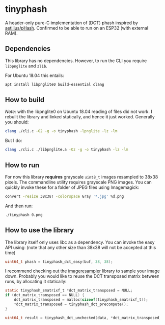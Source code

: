 # tinyphash
A header-only pure-C implementation of (DCT) phash inspired by [aetilius/pHash](https://github.com/aetilius/pHash). Confirmed to be able to run on an ESP32 (with external RAM).

## Dependencies
This library has no dependencies. However, to run the CLI you require `libpnglite` and `zlib`.

For Ubuntu 18.04 this entails:
```bash
apt install libpnglite0 build-essential clang
```

## How to build
*Note:* with the libpnglite0 on Ubuntu 18.04 reading of files did not work. I rebuilt the library and linked statically, and hence it just worked. Generally you should:

```bash
clang ./cli.c -O2 -g -o tinyphash -lpnglite -lz -lm
```

But I do:
```bash
clang ./cli.c ./libpnglite.a -O2 -g -o tinyphash -lz -lm
```

## How to run
For now this library **requires** grayscale `uint8_t` images resampled to 38x38 pixels.
The commandline utility requires grayscale PNG images. You can quickly invoke these for a folder of JPEG files using Imagemagick:
```bash
convert -resize 38x38! -colorspace Gray '*.jpg' %d.png
```

And then run:

```bash
./tinyphash 0.png
```

## How to use the library
The library itself only uses libc as a dependency. You can invoke the easy API using: (note that any other size than 38x38 will not be accepted at this time)
```c
uint64_t phash = tinyphash_dct_easy(buf, 38, 38);
```
I recommend checking out the [imageresampler](https://github.com/rwohleb/imageresampler) library to sample your image down. Probably you would like to reuse the DCT transposed matrix between runs, by allocating it statically:

```c
static tinyphash_smatrixf_t *dct_matrix_transposed = NULL;
if (dct_matrix_transposed == NULL) {
    dct_matrix_transposed = malloc(sizeof(tinyphash_smatrixf_t));
    *dct_matrix_transposed = tinyphash_dct_precompute();
}

uint64_t result = tinyphash_dct_unchecked(data, *dct_matrix_transposed);
```
